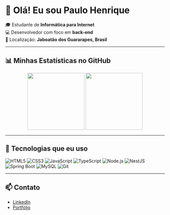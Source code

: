 # 👋 Olá! Eu sou Paulo Henrique

🎓 Estudante de **Informática para Internet**  
💻 Desenvolvedor com foco em **back-end**  
📍 Localização: **Jaboatão dos Guararapes, Brasil**

---

## 📊 Minhas Estatísticas no GitHub

<p align="center">
  <img src="https://github-readme-stats.vercel.app/api?username=paulophsj&show_icons=true&theme=github_dark" height="180px"/>
  <img src="https://github-readme-stats.vercel.app/api/?username=paulophsj&theme=github_dark&langs_count=6&card_width=450" height="180px"/>
</p>

---

## 🚀 Tecnologias que eu uso

![HTML5](https://img.shields.io/badge/HTML5-E34F26?style=for-the-badge&logo=html5&logoColor=white)
![CSS3](https://img.shields.io/badge/CSS3-1572B6?style=for-the-badge&logo=css3&logoColor=white)
![JavaScript](https://img.shields.io/badge/JavaScript-F7DF1E?style=for-the-badge&logo=javascript&logoColor=black)
![TypeScript](https://img.shields.io/badge/TypeScript-3178C6?style=for-the-badge&logo=typescript&logoColor=white)
![Node.js](https://img.shields.io/badge/Node.js-339933?style=for-the-badge&logo=nodedotjs&logoColor=white)
![NestJS](https://img.shields.io/badge/NestJS-E0234E?style=for-the-badge&logo=nestjs&logoColor=white)
![Spring Boot](https://img.shields.io/badge/SpringBoot-6DB33F?style=for-the-badge&logo=springboot&logoColor=white)
![MySQL](https://img.shields.io/badge/MySQL-4479A1?style=for-the-badge&logo=mysql&logoColor=white)
![Git](https://img.shields.io/badge/Git-F05032?style=for-the-badge&logo=git&logoColor=white)

---

## 📫 Contato

- [LinkedIn](https://www.linkedin.com/in/paulo-silva-004172275/)
- [Portfólio](https://mypaulooprtfolio.onrender.com)
